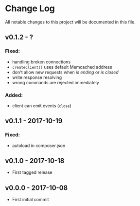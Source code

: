 # Change Log
All notable changes to this project will be documented in this file.

## v0.1.2 - ?
### Fixed:
 - handling broken connections
 - `createClient()` uses default Memcached address
 - don't allow new requests when *is ending* or *is closed*
 - write response resolving
 - wrong commands are rejected immediately
 
### Added:
 - client can emit events (`close`)

## v0.1.1 - 2017-10-19
### Fixed:
 - autoload in composer.json

## v0.1.0 - 2017-10-18
- First tagged release

## v0.0.0 - 2017-10-08
- First initial commit 
